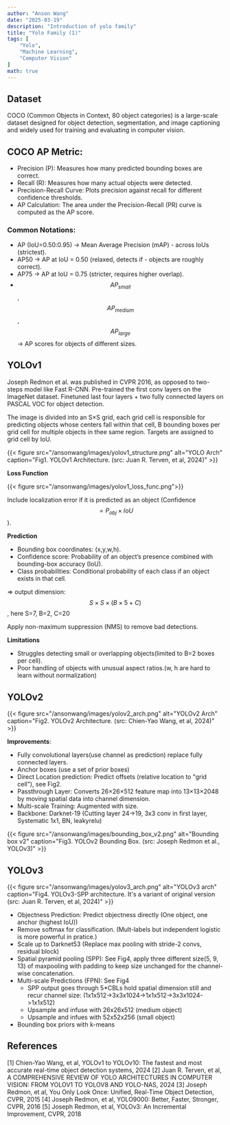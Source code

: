 ```yaml
---
author: "Anson Wang"
date: "2025-03-19"
description: "Introduction of yolo family"
title: "Yolo Family (1)"
tags: [
    "Yolo",
    "Machine Learning",
    "Computer Vision"
]
math: true
---
```


## Dataset

COCO (Common Objects in Context, 80 object categories) is a large-scale dataset designed for object detection, segmentation, and image captioning and widely used for training and evaluating in computer vision. 

## COCO AP Metric:

- Precision (P): Measures how many predicted bounding boxes are correct.
- Recall (R): Measures how many actual objects were detected.
- Precision-Recall Curve: Plots precision against recall for different confidence thresholds.
- AP Calculation: The area under the Precision-Recall (PR) curve is computed as the AP score.

### Common Notations:
- AP (IoU=0.50:0.95) → Mean Average Precision (mAP) - across IoUs (strictest).
- AP50 → AP at IoU = 0.50 (relaxed, detects if - objects are roughly correct).
- AP75 → AP at IoU = 0.75 (stricter, requires higher overlap).
- $$AP_{small}$$, $$AP_{medium}$$, $$AP_{large}$$ → AP scores for objects of different sizes.


## YOLOv1

Joseph Redmon et al. was published in CVPR 2016, as opposed to two-steps model like Fast R-CNN. 
Pre-trained the first conv layers on the ImageNet dataset. Finetuned last four layers + two fully connected layers on PASCAL VOC for object detection.

The image is divided into an S×S grid, each grid cell is responsible for predicting objects whose centers fall within that cell, B bounding boxes per grid cell for multiple objects in thee same region. Targets are assigned to grid cell by IoU.

{{< figure src="/ansonwang/images/yolov1_structure.png" alt="YOLO Arch" caption="Fig1. YOLOv1 Architecture. (src: Juan R. Terven, et al, 2024)" >}}

**Loss Function**

{{< figure src="/ansonwang/images/yolov1_loss_func.png">}}

Include localization error if it is predicted as an object (Confidence $$=P_{obj} \times IoU$$).

**Prediction**
- Bounding box coordinates: (x,y,w,h).
- Confidence score: Probability of an object’s presence combined with bounding-box accuracy (IoU).
- Class probabilities: Conditional probability of 
each class if an object exists in that cell.

=> output dimension: $$ S \times S \times(B \times 5 + C)$$, here S=7, B=2, C=20

Apply non-maximum suppression (NMS) to remove bad detections.

**Limitations**
- Struggles detecting small or overlapping objects(limited to B=2 boxes per cell).
- Poor handling of objects with unusual aspect ratios.(w, h are hard to learn without normalization)


## YOLOv2

{{< figure src="/ansonwang/images/yolov2_arch.png" alt="YOLOv2 Arch" caption="Fig2. YOLOv2 Architecture. (src: Chien-Yao Wang, et al, 2024)" >}}

**Improvements**:
- Fully convolutional layers(use channel as prediction) replace fully connected layers. 
- Anchor boxes (use a set of prior boxes)
- Direct Location prediction: Predict offsets (relative location to "grid cell"), see Fig2.
- Passthrough Layer: Converts 26×26×512 feature map into 13×13×2048 by moving spatial data into channel dimension.
- Multi-scale Training: Augmented with size.
- Backbone: Darknet-19 (Cutting layer 24->19, 3x3 conv in first layer, Systematic 1x1, BN, leakyrelu)




{{< figure src="/ansonwang/images/bounding_box_v2.png" alt="Bounding box v2" caption="Fig3. YOLOv2 Bounding Box. (src: Joseph Redmon et al., YOLOv3)" >}}




## YOLOv3

{{< figure src="/ansonwang/images/yolov3_arch.png" alt="YOLOv3 arch" caption="Fig4. YOLOv3-SPP architecture. It's a variant of original version (src: Juan R. Terven, et al, 2024)" >}}

- Objectness Prediction: Predict objectness directly (One object, one anchor (highest IoU))
- Remove softmax for classification. (Mult-labels but independent logistic is more powerful in pratice.)
- Scale up to Darknet53 (Replace max pooling with stride-2 convs, residual block)
- Spatial pyramid pooling (SPP): See Fig4, apply three different size(5, 9, 13) of maxpooling with padding to keep size unchanged for the channel-wise concatenation. 
- Multi-scale Predictions (FPN): See Fig4
    - SPP output goes through 5*CBLs hold spatial dimension still and recur channel size: 
    (1x1x512->3x3x1024->1x1x512->3x3x1024->1x1x512)
    - Upsample and infuse with 26x26x512 (medium object)
    - Upsample and infues with 52x52x256
    (small object)
- Bounding box priors with k-means


## References

[1] Chien-Yao Wang, et al, YOLOv1 to YOLOv10: The fastest and most accurate real-time object detection systems, 2024
[2] Juan R. Terven, et al, A COMPREHENSIVE REVIEW OF YOLO ARCHITECTURES IN COMPUTER VISION: FROM YOLOV1 TO YOLOV8 AND YOLO-NAS, 2024
[3] Joseph Redmon, et al, You Only Look Once: Unified, Real-Time Object Detection, CVPR, 2015
[4] Joseph Redmon, et al, YOLO9000: Better, Faster, Stronger, CVPR, 2016
[5] Joseph Redmon, et al, YOLOv3: An Incremental Improvement, CVPR, 2018